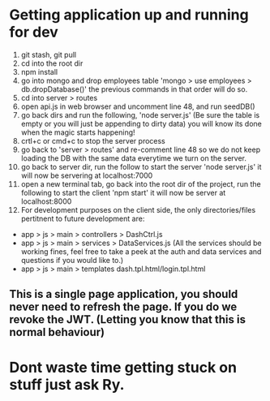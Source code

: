 # Getting application up and running for dev

1. git stash, git pull
2. cd into the root dir
3. npm install
2. go into mongo and drop employees table 'mongo > use employees > db.dropDatabase()' the previous commands in that order will do so.
3. cd into server > routes
4. open api.js in web browser and uncomment line 48, and run seedDB()
5. go back dirs and run the following, 'node server.js' (Be sure the table is empty or you will just be appending to dirty data) you will know its done when the magic starts happening!
6. crtl+c or cmd+c to stop the server process
7. go back to 'server > routes' and re-comment line 48 so we do not keep loading the DB with the same data everytime we turn on the server.
8. go back to server dir, run the follow to start the server 'node server.js' it will now be servering at localhost:7000
9. open a new terminal tab, go back into the root dir of the project, run the following to start the client 'npm start' it will now be server at localhost:8000
10. For development purposes on the client side, the only directories/files pertitnent to future development are: 
- app > js > main > controllers > DashCtrl.js 
- app > js > main > services > DataServices.js (All the services should be working fines, feel free to take a peek at the auth and data services and questions if you would like to.)
- app > js > main > templates dash.tpl.html/login.tpl.html

## This is a single page application, you should never need to refresh the page. If you do we revoke the JWT. (Letting you know that this is normal behaviour)

# Dont waste time getting stuck on stuff just ask Ry. 

